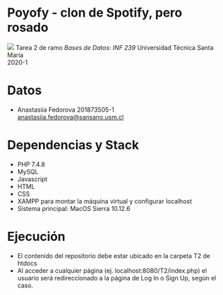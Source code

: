 # Poyofy - clon de Spotify, pero rosado
![](https://images.wikidexcdn.net/mwuploads/esssbwiki/thumb/a/a5/latest/20140110163651/Kirby_en_Kirby_Triple_Deluxe.png/180px-Kirby_en_Kirby_Triple_Deluxe.png)
Tarea 2 de ramo *Bases de Datos: INF 239*
Universidad Técnica Santa María <br/>
2020-1

# Datos
- Anastasiia Fedorova  201873505-1  
<anastasiia.fedorova@sansano.usm.cl>

# Dependencias y Stack
- PHP 7.4.8
- MySQL
- Javascript
- HTML
- CSS
- XAMPP para montar la máquina virtual y configurar localhost
- Sistema principal: MacOS Sierra 10.12.6

# Ejecución
- El contenido del repositorio debe estar ubicado en la carpeta T2 de htdocs
- Al acceder a cualquier página (ej. localhost:8080/T2/index.php) el usuario será redireccionado a la página de Log In o Sign Up, según el caso.

# 
